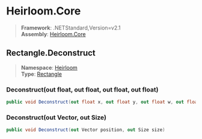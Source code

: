 # Heirloom.Core

> **Framework**: .NETStandard,Version=v2.1  
> **Assembly**: [Heirloom.Core][0]  

## Rectangle.Deconstruct

> **Namespace**: [Heirloom][0]  
> **Type**: [Rectangle][1]  

### Deconstruct(out float, out float, out float, out float)

```cs
public void Deconstruct(out float x, out float y, out float w, out float h)
```

### Deconstruct(out Vector, out Size)

```cs
public void Deconstruct(out Vector position, out Size size)
```

[0]: ../../../Heirloom.Core.md
[1]: ../Rectangle.md
